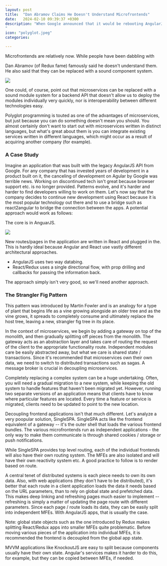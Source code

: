 ```yaml
---
layout: post
title:  "Dan Abramov Claims He Doesn't Understand Microfrontends"
date:   2024-02-10 09:39:37 +0300
description: "When Google announced that it would be rebooting AngularJS and that Angular 2.0 would be effectively a new framework, a lot of companies with products built on the old version were put in a difficult situation of having to either restart building their product from scratch or continue with a deprecated technology or you some kind of hybrid solution. Continuing to build on a deprecated technology is obviously risky. As time passes, there are no more updates to the library, and finding developers willing to work on it becomes harder and harder, so this isn't really an option.
"
icon: "polyglot.jpeg"
categories: 

---
```

Microfrontends are relatively now. While people have been dabbling with 

Dan Abramov (of Redux fame) famously said he doesn't understand them. He also said that they can be replaced with a sound component system.

<img src="dan.png" class="img" />

One could, of course, point out that microservices can be replaced with a sound module system for a backend API that doesn't allow us to deploy the modules individually very quickly, nor is interoperability between different technologies easy.

Polyglot programming is touted as one of the advantages of microservices, but just because you can do something doesn't mean you should. You almost certainly don't want to start out with microservices written in distinct languages, but what's great about them is you can integrate existing services written in different languages, which might occur as a result of acquiring another company (for example).

### A Case Study

Imagine an application that was built with the legacy AngularJS API from Google. For any company that has invested years of development in a product built on it, the canceling of development on Agular by Google was terrible news. Working on discontinued tech isn't great because browser support etc. is no longer provided. Patterns evolve, and it's harder and harder to find developers willing to work on them. Let's now say that the company decides to continue new development using React because it is the most popular technology out there and to use a bridge such as react2angular to bridge the connection between the apps. A potential approach would work as follows: 

The core is in AnguarJS.

<img src="comparison.svg" class="img" />

New routes/pages in the application are written in React and plugged in the. This is hardly ideal because Angular and React use vastly different architectural approaches.

  * AngularJS uses two way databing.
  * React/Redux uses a single directional flow, with prop drilling and callbacks for passing the information back.

The approach simply isn't very good, so we'll need another approach.

### The Strangler Fig Pattern

This pattern was introduced by Martin Fowler and is an analogy for a type of plant that begins life as a vine growing alongside an older tree and as the vine grows, it spreads to completely consume and ultimately replace the host tree, leaving a new, strangler fig tree in its place. 

In the context of microservices, we begin by adding a gateway on top of the monolith, and then gradually splitting off pieces from the monolith. The gateway acts as an abstraction layer and takes care of routing the request of the client to the appropriate functionality route. Independent modules care be easily abstracted away, but what we care is shared state / transactions. Since it's recommended that microservices own their own data, we need to switch to distributed transactions such as sagas. A message broker is crucial in decoupling microservices.

Completely replacing a complex system can be a huge undertaking. Often, you will need a gradual migration to a new system, while keeping the old system to handle features that haven't been migrated yet. However, running two separate versions of an application means that clients have to know where particular features are located. Every time a feature or service is migrated, clients need to be updated to point to the new location.

Decoupling frontend applications isn't that much different. Let's analyze a very poopular solution, SingleSPA. SingleSPA acts like the frontend equivalent of a gateway -- it's the outer shell that loads the various frontend bundles. The various microfrontends run as independent applications - the only way to make them communicate is through shared cookies / storage or push notifications.

While SingleSPA provides top level routing, each of the individual frontends will also have their own routing system. The MFEs are also isolated and will have their own reactivity system etc. A good practice to follow is to render based on route.

A central tenet of distributed systems is each piece needs to own its own data. Also, with web applications (they don't have to be distributed), it's better that each route in a client application loads the data it needs based on the URL parameters, than to rely on global state and prefetched data. This makes deep linking and refreshing pages much easier to implement -- refreshing is simply a matter of updating the page route with different parameters. Since each page / route loads its data, they can be easily split into independent MFEs. With AngularJS apps, that is usually the case.

Note: global state objects such as the one introduced by Redux makes splitting React/Redux apps into smaller MFEs quite problematic. Before moving various pieces of the application into individual MFEs, it is recommended the frontend is decoupled from the global app state.

MVVM applications like KnockoutJS are easy to split because components usually have their own state. Angular's services makes it harder to do this, for example, but they can be copied between MFEs, if needed.
